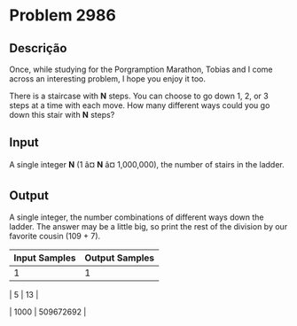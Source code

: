 # Problem 2986

Descrição
----------

Once, while studying for the Porgramption Marathon, Tobias and I come across an interesting problem, I hope you enjoy it too.

There is a staircase with **N** steps. You can choose to go down 1, 2, or 3 steps at a time with each move. How many different ways could you go down this stair with **N** steps?

Input
-----

A single integer **N** (1 â¤ **N** â¤ 1,000,000), the number of stairs in the ladder.

Output
------

A single integer, the number combinations of different ways down the ladder. The answer may be a little big, so print the rest of the division by our favorite cousin (109 + 7).


| Input Samples | Output Samples |
| --- | --- |
| 1 | 1 |

| 5 | 13 |

| 1000 | 509672692 |

